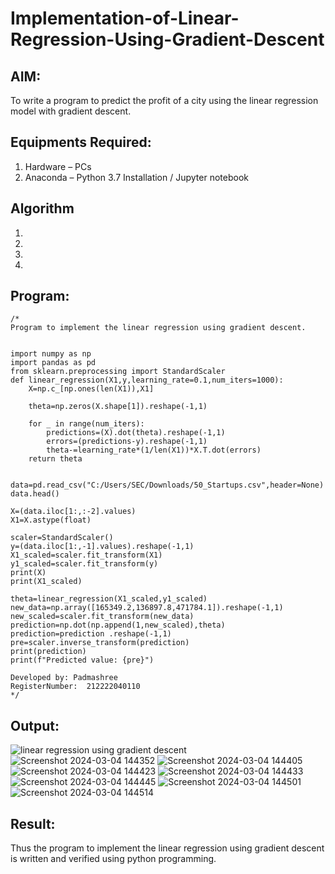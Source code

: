 # Implementation-of-Linear-Regression-Using-Gradient-Descent

## AIM:
To write a program to predict the profit of a city using the linear regression model with gradient descent.

## Equipments Required:
1. Hardware – PCs
2. Anaconda – Python 3.7 Installation / Jupyter notebook

## Algorithm
1. 
2. 
3. 
4. 

## Program:
```
/*
Program to implement the linear regression using gradient descent.


import numpy as np
import pandas as pd
from sklearn.preprocessing import StandardScaler
def linear_regression(X1,y,learning_rate=0.1,num_iters=1000):
    X=np.c_[np.ones(len(X1)),X1]

    theta=np.zeros(X.shape[1]).reshape(-1,1)
    
    for _ in range(num_iters):
        predictions=(X).dot(theta).reshape(-1,1)
        errors=(predictions-y).reshape(-1,1)
        theta-=learning_rate*(1/len(X1))*X.T.dot(errors)
    return theta


data=pd.read_csv("C:/Users/SEC/Downloads/50_Startups.csv",header=None)
data.head()

X=(data.iloc[1:,:-2].values)
X1=X.astype(float)

scaler=StandardScaler()
y=(data.iloc[1:,-1].values).reshape(-1,1)
X1_scaled=scaler.fit_transform(X1)
y1_scaled=scaler.fit_transform(y)
print(X)
print(X1_scaled)

theta=linear_regression(X1_scaled,y1_scaled)
new_data=np.array([165349.2,136897.8,471784.1]).reshape(-1,1)
new_scaled=scaler.fit_transform(new_data)
prediction=np.dot(np.append(1,new_scaled),theta)
prediction=prediction .reshape(-1,1)
pre=scaler.inverse_transform(prediction)
print(prediction)
print(f"Predicted value: {pre}")

Developed by: Padmashree
RegisterNumber:  212222040110
*/
```

## Output:
![linear regression using gradient descent](sam.png)
![Screenshot 2024-03-04 144352](https://github.com/yuvarajmonarch/Implementation-of-Linear-Regression-Using-Gradient-Descent/assets/122221735/8dafef2a-bfee-4144-aa0a-1a553f93ab5e)
![Screenshot 2024-03-04 144405](https://github.com/yuvarajmonarch/Implementation-of-Linear-Regression-Using-Gradient-Descent/assets/122221735/edf19e3b-d4d0-42d5-be58-c2d578a73afd)
![Screenshot 2024-03-04 144423](https://github.com/yuvarajmonarch/Implementation-of-Linear-Regression-Using-Gradient-Descent/assets/122221735/9f6be3b9-3b62-4ad9-8d99-231a5270f28b)
![Screenshot 2024-03-04 144433](https://github.com/yuvarajmonarch/Implementation-of-Linear-Regression-Using-Gradient-Descent/assets/122221735/91066ad0-2735-480f-9b53-9e4a347aba79)
![Screenshot 2024-03-04 144445](https://github.com/yuvarajmonarch/Implementation-of-Linear-Regression-Using-Gradient-Descent/assets/122221735/d693da73-c874-412d-960f-bba1cf76f30e)
![Screenshot 2024-03-04 144501](https://github.com/yuvarajmonarch/Implementation-of-Linear-Regression-Using-Gradient-Descent/assets/122221735/90c2429b-add8-445b-94ce-f577e04ca9ef)
![Screenshot 2024-03-04 144514](https://github.com/yuvarajmonarch/Implementation-of-Linear-Regression-Using-Gradient-Descent/assets/122221735/63e11248-f153-40c6-b1fa-79a0ad4646e7)





## Result:
Thus the program to implement the linear regression using gradient descent is written and verified using python programming.

